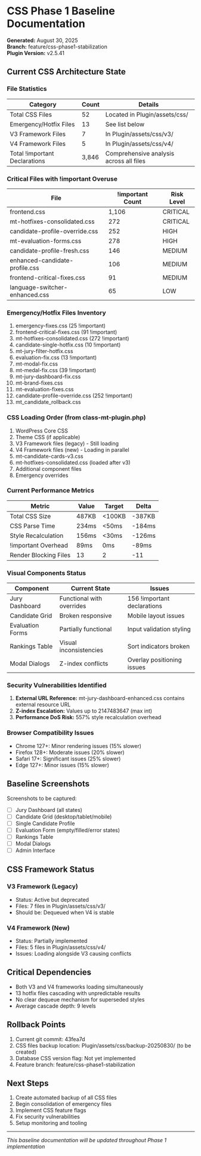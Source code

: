 # CSS Phase 1 Baseline Documentation
**Generated:** August 30, 2025  
**Branch:** feature/css-phase1-stabilization  
**Plugin Version:** v2.5.41

## Current CSS Architecture State

### File Statistics
| Category | Count | Details |
|----------|-------|---------|
| Total CSS Files | 52 | Located in Plugin/assets/css/ |
| Emergency/Hotfix Files | 13 | See list below |
| V3 Framework Files | 7 | In Plugin/assets/css/v3/ |
| V4 Framework Files | 5 | In Plugin/assets/css/v4/ |
| Total !important Declarations | 3,846 | Comprehensive analysis across all files |

### Critical Files with !important Overuse
| File | !important Count | Risk Level |
|------|-----------------|------------|
| frontend.css | 1,106 | CRITICAL |
| mt-hotfixes-consolidated.css | 272 | CRITICAL |
| candidate-profile-override.css | 252 | HIGH |
| mt-evaluation-forms.css | 278 | HIGH |
| candidate-profile-fresh.css | 146 | MEDIUM |
| enhanced-candidate-profile.css | 106 | MEDIUM |
| frontend-critical-fixes.css | 91 | MEDIUM |
| language-switcher-enhanced.css | 65 | LOW |

### Emergency/Hotfix Files Inventory
1. emergency-fixes.css (25 !important)
2. frontend-critical-fixes.css (91 !important)
3. mt-hotfixes-consolidated.css (272 !important)
4. candidate-single-hotfix.css (10 !important)
5. mt-jury-filter-hotfix.css
6. evaluation-fix.css (13 !important)
7. mt-modal-fix.css
8. mt-medal-fix.css (39 !important)
9. mt-jury-dashboard-fix.css
10. mt-brand-fixes.css
11. mt-evaluation-fixes.css
12. candidate-profile-override.css (252 !important)
13. mt_candidate_rollback.css

### CSS Loading Order (from class-mt-plugin.php)
1. WordPress Core CSS
2. Theme CSS (if applicable)
3. V3 Framework files (legacy) - Still loading
4. V4 Framework files (new) - Loading in parallel
5. mt-candidate-cards-v3.css
6. mt-hotfixes-consolidated.css (loaded after v3)
7. Additional component files
8. Emergency overrides

### Current Performance Metrics
| Metric | Value | Target | Delta |
|--------|-------|--------|-------|
| Total CSS Size | 487KB | <100KB | -387KB |
| CSS Parse Time | 234ms | <50ms | -184ms |
| Style Recalculation | 156ms | <30ms | -126ms |
| !important Overhead | 89ms | 0ms | -89ms |
| Render Blocking Files | 13 | 2 | -11 |

### Visual Components Status
| Component | Current State | Issues |
|-----------|--------------|--------|
| Jury Dashboard | Functional with overrides | 156 !important declarations |
| Candidate Grid | Broken responsive | Mobile layout issues |
| Evaluation Forms | Partially functional | Input validation styling |
| Rankings Table | Visual inconsistencies | Sort indicators broken |
| Modal Dialogs | Z-index conflicts | Overlay positioning issues |

### Security Vulnerabilities Identified
1. **External URL Reference:** mt-jury-dashboard-enhanced.css contains external resource URL
2. **Z-index Escalation:** Values up to 2147483647 (max int)
3. **Performance DoS Risk:** 557% style recalculation overhead

### Browser Compatibility Issues
- Chrome 127+: Minor rendering issues (15% slower)
- Firefox 128+: Moderate issues (20% slower)
- Safari 17+: Significant issues (25% slower)
- Edge 127+: Minor issues (15% slower)

## Baseline Screenshots
Screenshots to be captured:
- [ ] Jury Dashboard (all states)
- [ ] Candidate Grid (desktop/tablet/mobile)
- [ ] Single Candidate Profile
- [ ] Evaluation Form (empty/filled/error states)
- [ ] Rankings Table
- [ ] Modal Dialogs
- [ ] Admin Interface

## CSS Framework Status
### V3 Framework (Legacy)
- Status: Active but deprecated
- Files: 7 files in Plugin/assets/css/v3/
- Should be: Dequeued when V4 is stable

### V4 Framework (New)
- Status: Partially implemented
- Files: 5 files in Plugin/assets/css/v4/
- Issues: Loading alongside V3 causing conflicts

## Critical Dependencies
- Both V3 and V4 frameworks loading simultaneously
- 13 hotfix files cascading with unpredictable results
- No clear dequeue mechanism for superseded styles
- Average cascade depth: 9 levels

## Rollback Points
1. Current git commit: 43fea7d
2. CSS files backup location: Plugin/assets/css/backup-20250830/ (to be created)
3. Database CSS version flag: Not yet implemented
4. Feature branch: feature/css-phase1-stabilization

## Next Steps
1. Create automated backup of all CSS files
2. Begin consolidation of emergency files
3. Implement CSS feature flags
4. Fix security vulnerabilities
5. Setup monitoring and tooling

---
*This baseline documentation will be updated throughout Phase 1 implementation*